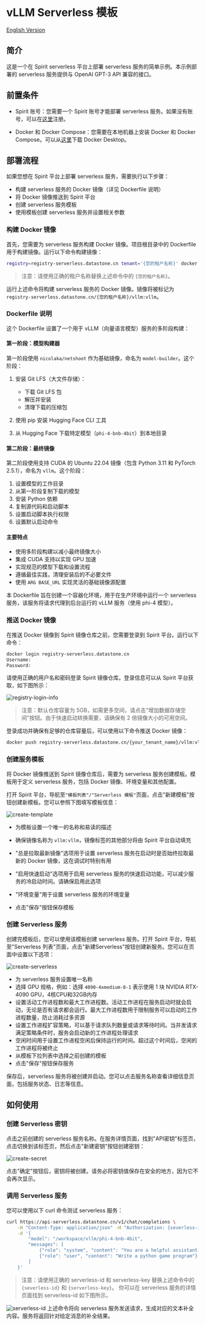 # vLLM Serverless 模板

[English Version](./README.md)

## 简介

这是一个在 Spirit serverless 平台上部署 serverless 服务的简单示例。本示例部署的 serverless 服务提供与 OpenAI GPT-3 API 兼容的接口。

## 前置条件

- Spirit 账号：您需要一个 Spirit 账号才能部署 serverless 服务。如果没有账号，可以在[这里](https://serverless.datastone.cn/)注册。

- Docker 和 Docker Compose：您需要在本地机器上安装 Docker 和 Docker Compose。可以从[这里](https://www.docker.com/products/docker-desktop)下载 Docker Desktop。

## 部署流程

如果您想在 Spirit 平台上部署 serverless 服务，需要执行以下步骤：

- 构建 serverless 服务的 Docker 镜像（详见 Dockerfile 说明）
- 将 Docker 镜像推送到 Spirit 平台
- 创建 serverless 服务模板
- 使用模板创建 serverless 服务并设置相关参数

### 构建 Docker 镜像

首先，您需要为 serverless 服务构建 Docker 镜像。项目根目录中的 Dockerfile 用于构建镜像。运行以下命令构建镜像：

```bash
registry=registry-serverless.datastone.cn tenant='{您的租户名称}' docker compose build vllm
```

> 注意：请使用正确的租户名称替换上述命令中的 `{您的租户名称}`。

运行上述命令将构建 serverless 服务的 Docker 镜像。镜像将被标记为 `registry-serverless.datastone.cn/{您的租户名称}/vllm:vllm`。

### Dockerfile 说明

这个 Dockerfile 设置了一个用于 vLLM（向量语言模型）服务的多阶段构建：

#### 第一阶段：模型构建器

第一阶段使用 `nicolaka/netshoot` 作为基础镜像，命名为 `model-builder`。这个阶段：

1. 安装 Git LFS（大文件存储）：
   - 下载 Git LFS 包
   - 解压并安装
   - 清理下载的压缩包

2. 使用 pip 安装 Hugging Face CLI 工具

3. 从 Hugging Face 下载特定模型（`phi-4-bnb-4bit`）到本地目录

#### 第二阶段：最终镜像

第二阶段使用支持 CUDA 的 Ubuntu 22.04 镜像（包含 Python 3.11 和 PyTorch 2.5.1），命名为 `vllm`。这个阶段：

1. 设置模型的工作目录
2. 从第一阶段复制下载的模型
3. 安装 Python 依赖
4. 复制源代码和启动脚本
5. 设置启动脚本执行权限
6. 设置默认启动命令

#### 主要特点

- 使用多阶段构建以减小最终镜像大小
- 集成 CUDA 支持以实现 GPU 加速
- 实现规范的模型下载和设置流程
- 遵循最佳实践，清理安装后的不必要文件
- 使用 `ARG BASE_URL` 实现灵活的基础镜像源配置


本 Dockerfile 旨在创建一个容器化环境，用于在生产环境中运行一个 serverless 服务，该服务将请求代理到后台运行的 vLLM 服务（使用 phi-4 模型）。


### 推送 Docker 镜像

在推送 Docker 镜像到 Spirit 镜像仓库之前，您需要登录到 Spirit 平台。运行以下命令：

```bash
docker login registry-serverless.datastone.cn
Username: 
Password:
```

请使用正确的用户名和密码登录 Spirit 镜像仓库。登录信息可以从 Spirit 平台获取，如下图所示：

![registry-login-info](./assets/registry-info.png)

> 注意：默认仓库容量为 5GB，如需更多空间，请点击"增加数据存储空间"按钮。由于快速启动转换需要，请确保有 2 倍镜像大小的可用空间。

登录成功并确保有足够的仓库容量后，可以使用以下命令推送 Docker 镜像：

```bash
docker push registry-serverless.datastone.cn/{your_tenant_name}/vllm:vllm
```

### 创建服务模板

将 Docker 镜像推送到 Spirit 镜像仓库后，需要为 serverless 服务创建模板。模板用于定义 serverless 服务，包括 Docker 镜像、环境变量和其他配置。

打开 Spirit 平台，导航至`"模板列表"/"Serverless 模板"`页面，点击"新建模板"按钮创建新模板。您可以参照下图填写模板信息：

![create-template](./assets/create-serverless-template.png)

- 为模板设置一个唯一的名称和易读的描述
- 确保镜像名称为 `vllm:vllm`，镜像标签的其他部分将由 Spirit 平台自动填充
- "总是拉取最新镜像"选项用于设置 serverless 服务在启动时是否始终拉取最新的 Docker 镜像，这在调试时特别有用
- "启用快速启动"选项用于启用 serverless 服务的快速启动功能，可以减少服务的冷启动时间。请确保启用此选项
- "环境变量"用于设置 serverless 服务的环境变量

- 点击"保存"按钮保存模板

### 创建 Serverless 服务

创建完模板后，您可以使用该模板创建 serverless 服务。打开 Spirit 平台，导航至"Serverless 列表"页面，点击"新建Serverless"按钮创建新服务。您可以在页面中设置以下选项：

![create-serverless](./assets/create-serverless.png)

- 为 serverless 服务设置唯一名称
- 选择 GPU 规格，例如：选择 `4090-4xmedium-8-1` 表示使用 1 块 NVIDIA RTX-4090 GPU，4核CPU和32GB内存
- 设置活动工作进程数和最大工作进程数。活动工作进程在服务启动时就会启动，无论是否有请求都会运行。最大工作进程数用于限制服务可以启动的工作进程数量，防止消耗过多资源
- 设置工作进程扩容策略，可以基于请求队列数量或请求等待时间。当并发请求满足策略条件时，服务会启动新的工作进程处理请求
- 空闲时间用于设置工作进程空闲后保持运行的时间。超过这个时间后，空闲的工作进程将被终止
- 从模板下拉列表中选择之前创建的模板
- 点击"保存"按钮保存服务

保存后，serverless 服务将被创建并启动。您可以点击服务名称查看详细信息页面，包括服务状态、日志等信息。

## 如何使用

### 创建 Serverless 密钥

点击之前创建的 serverless 服务名称。在服务详情页面，找到"API密钥"标签页，点击切换到该标签页，然后点击"新建密钥"按钮创建密钥：

![create-secret](./assets/create-secret.png)

点击"确定"按钮后，密钥将被创建。请务必将密钥值保存在安全的地方，因为它不会再次显示。

### 调用 Serverless 服务

您可以使用以下 curl 命令测试 serverless 服务：

```bash
curl https://api-serverless.datastone.cn/v1/chat/completions \
    -H "Content-Type: application/json" -H "Authorization: {severless-id}-{serverless-key}" \
    -d '{
        "model": "/workspace/vllm/phi-4-bnb-4bit",
        "messages": [
            {"role": "system", "content": "You are a helpful assistant."},
            {"role": "user", "content": "Write a python game program"}
        ]
    }' 
```

> 注意：请使用正确的 serverless-id 和 serverless-key 替换上述命令中的 `{severless-id}` 和 `{serverless-key}`。
> 你可以在 serverless 服务的详情页面找到 serverless-id 如下图所示。

![serverless-id](./assets/serverless-id.png)
上述命令将向 serverless 服务发送请求，生成对应的文本补全内容。服务将返回针对给定消息的补全结果。